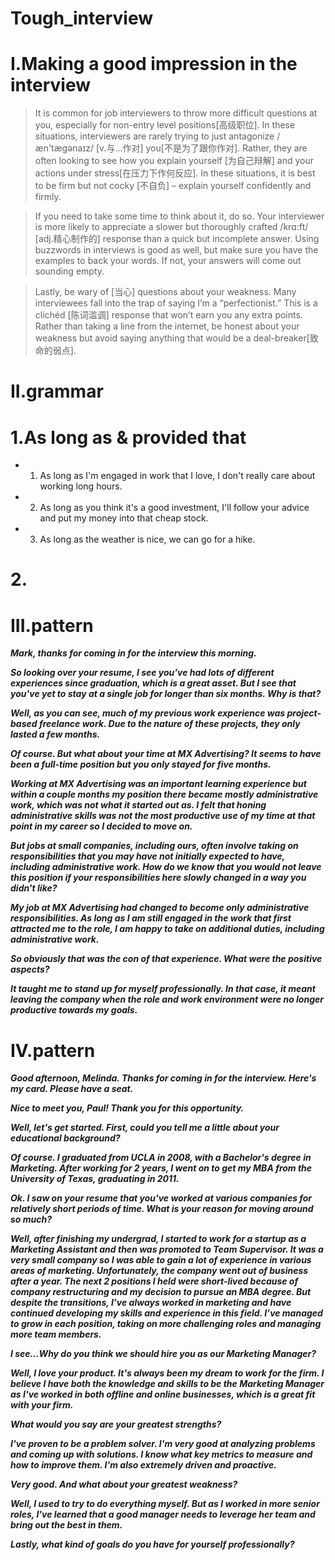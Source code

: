 # Tough_interview
# I.Making a good impression in the interview
> It is common for job interviewers to throw more difficult questions at you, especially for non-entry level positions[高级职位]. In these situations, interviewers are rarely trying to just antagonize /æn'tæɡənaɪz/ [v.与...作对] you[不是为了跟你作对]. Rather, they are often looking to see how you explain yourself [为自己辩解] and your actions under stress[在压力下作何反应]. In these situations, it is best to be firm but not cocky [不自负] – explain yourself confidently and firmly. 

> If you need to take some time to think about it, do so. Your interviewer is more likely to appreciate a slower but thoroughly crafted /krɑ:ft/ [adj.精心制作的] response than a quick but incomplete answer. Using buzzwords in interviews is good as well, but make sure you have the examples to back your words. If not, your answers will come out sounding empty. 

> Lastly, be wary of [当心] questions about your weakness. Many interviewees fall into the trap of saying I’m a “perfectionist.” This is a clichéd [陈词滥调] response that won’t earn you any extra points. Rather than taking a line from the internet, be honest about your weakness but avoid saying anything that would be a deal-breaker[致命的弱点]. 

# II.grammar
# 1.As long as & provided that 

- 1. As long as I'm engaged in work that I love, I don't really care about working long hours.

- 2. As long as you think it's a good investment, I'll follow your advice and put my money into that cheap stock.

- 3. As long as the weather is nice, we can go for a hike.

# 2.
















# III.pattern
***Mark, thanks for coming in for the interview this morning.***

***So looking over your resume, I see you've had lots of different experiences since graduation, which is a great asset. But I see that you've yet to stay at a single job for longer than six months. Why is that?***

***Well, as you can see, much of my previous work experience was project-based freelance work. Due to the nature of these projects, they only lasted a few months.***

***Of course. But what about your time at MX Advertising? It seems to have been a full-time position but you only stayed for five months.***

***Working at MX Advertising was an important learning experience but within a couple months my position there became mostly administrative work, which was not what it started out as. I felt that honing administrative skills was not the most productive use of my time at that point in my career so I decided to move on.***

***But jobs at small companies, including ours, often involve taking on responsibilities that you may have not initially expected to have, including administrative work. How do we know that you would not leave this position if your responsibilities here slowly changed in a way you didn't like?***

***My job at MX Advertising had changed to become only administrative responsibilities. As long as I am still engaged in the work that first attracted me to the role, I am happy to take on additional duties, including administrative work.***

***So obviously that was the con of that experience. What were the positive aspects?***

***It taught me to stand up for myself professionally. In that case, it meant leaving the company when the role and work environment were no longer productive towards my goals.***

# IV.pattern
***Good afternoon, Melinda. Thanks for coming in for the interview. Here's my card. Please have a seat.***

***Nice to meet you, Paul! Thank you for this opportunity.***

***Well, let's get started. First, could you tell me a little about your educational background?***

***Of course. I graduated from UCLA in 2008, with a Bachelor's degree in Marketing. After working for 2 years, I went on to get my MBA from the University of Texas, graduating in 2011.***

***Ok. I saw on your resume that you've worked at various companies for relatively short periods of time. What is your reason for moving around so much?***

***Well, after finishing my undergrad, I started to work for a startup as a Marketing Assistant and then was promoted to Team Supervisor. It was a very small company so I was able to gain a lot of experience in various areas of marketing. Unfortunately, the company went out of business after a year. The next 2 positions I held were short-lived because of company restructuring and my decision to pursue an MBA degree. But despite the transitions, I’ve always worked in marketing and have continued developing my skills and experience in this field. I’ve managed to grow in each position, taking on more challenging roles and managing more team members.***

***I see…Why do you think we should hire you as our Marketing Manager?***

***Well, I love your product. It's always been my dream to work for the firm. I believe I have both the knowledge and skills to be the Marketing Manager as I've worked in both offline and online businesses, which is a great fit with your firm.***

***What would you say are your greatest strengths?***

***I've proven to be a problem solver. I'm very good at analyzing problems and coming up with solutions. I know what key metrics to measure and how to improve them. I'm also extremely driven and proactive.***

***Very good. And what about your greatest weakness?***

***Well, I used to try to do everything myself. But as I worked in more senior roles, I've learned that a good manager needs to leverage her team and bring out the best in them.***

***Lastly, what kind of goals do you have for yourself professionally?***






